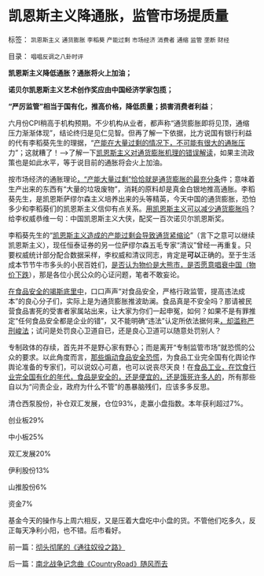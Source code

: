 # 凯恩斯主义降通胀，监管市场提质量

标签： `凯恩斯主义` `通货膨胀` `李稻葵` `产能过剩` `市场经济` `消费者` `通缩` `监管` `垄断` `财经` 

目录： `唱唱反调之八卦时评`

**凯恩斯主义降低通胀？通胀将火上加油；**

**诺贝尔凯恩斯主义艺术创作奖应由中国经济学家包揽；**

**“严厉监管”相当于国有化，推高价格，降低质量；损害消费者利益**；

六月份CPI稍高于机构预期。不少机构从业者，都声称“通货膨胀即将见顶，通缩压力渐渐体现”，结论终归是见仁见智。但再了解一下依据，比方说国有银行利益的代有李稻葵先生的理据，“[产能在大量过剩的情况下，不可能有很大的通胀压](../../../2011/5/31/专家南辕北辙，饮鸩止渴的高论.md)力”；这就糟了！——>了解一下[凯恩斯主义对通货膨胀机理的错误解读](../../../2011/5/2/产能过剩的惨烈代价；重农学派的耕地红线.md)，如果主流政策也是如此水平，等于说目前的通胀将会火上加油。

按市场经济的通胀理论[，“产能大量过剩”恰恰就是通货膨胀的最充分条](../../../2011/5/1/生产力不是财富，产能过剩是巨大浪费.md)件；意味着生产出来的东西有“大量的垃圾废物”，消耗的原料却是真金白银地推高通胀。李稻葵先生，是凯恩斯萨缪尔森主义培养出来的头等精英，今天中国的通货膨胀，恐怕多少和李稻葵们的凯恩斯主义信仰有点关系。[用凯恩斯主义可以减少通货膨胀吗](../../../2009/12/7/谈产能过剩不可能有通货膨胀的谬论.md)？给李权威恭维一句：中国凯恩斯主义大侠，配奖一百次诺贝尔凯恩斯奖。

李稻葵先生的“[凯恩斯主义造成的产能过剩会导致通货紧缩论](../../../2011/6/5/费雪“经济学”和基督教低利率道德情结.md)”（言下之意可以继续凯恩斯主义），现任恒泰证券的另一位萨缪尔森五毛专家“清议”曾经一再重复。只要权威统计部分配合数据采样，李权威和清议同志，肯定是**可以**正确的。至于生活成本节节牛市多头的小民百姓们，[是否认为物价是大熊市，是否愿意唱衰中国（物价下跌](../../../2011/6/15/费雪低利率和通缩论代表了权贵垄断特权的利益.md)），那是各位小民公众的心证问题，笔者不敢妄论。

[在食品安全的竭斯底里中](../../../2011/7/9/自由的选择！重返奴役之路的竭斯底里.md)，口口声声“对食品安全，严格行政监管，提高违法成本”的良心分子们，实际上是为通货膨胀推波助澜。食品真是不安全吗？那请被民营食品害死的受害者家属站出来，让大家为你们一起申冤，如何？如果不是有罪推定“任何食品安全都是企业的错”，又不能明确“违法”认定所依法据何来[，却滥称严刑峻法](../../../2010/12/5/传统文化憎恨民主法治；“最不坏”的中庸之道.md)；试问是处罚良心卫道自已，还是良心卫道可以随意处罚别人？

专制政体的存续，首先并不是野心家有野心；而是离开“专制监管市场”就恐慌的公众的要求。以此角度而言，[那些煽动食品安全恐慌](../../../2011/6/18/食品安全有成本，不可以无限索求.md)，为食品工业完全国有化舆论作舆论准备的专家们，可以说奴心可嘉，也可以说丧尽天良！在[食品工业，在饮食行业完全国有化的年代，食品是安全的，还是便宜的，还是饿死许多人的](../../../2010/4/24/后工业化时代应该从1933年真正开始.md)，所有那些自以为“问责企业，政府为什么不管”的愚暴脑残们，应该多多反思。

清仓西泵股份，补仓双汇发展，仓位93%，走赢小盘指数。本年获利超过7%。

创业板29%

中小板25%

双汇发展20%

伊利股份13%

山推股份6%

资金7%

基金今天的操作与上周六相反，又是压着大盘吃中小盘的货。不管他们吃多久，反正每天净利小阳，也不错。后市看好。



前一篇：[彻头彻尾的《通往奴役之路》](../../../2011/7/10/彻头彻尾的《通往奴役之路》.md)

后一篇：[南北战争记念曲《CountryRoad》随风而去](../../../2011/7/11/南北战争记念曲《CountryRoad》随风而去.md)